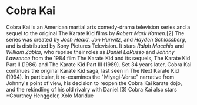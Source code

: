# Cobra Kai

Cobra Kai is an American martial arts comedy-drama television series and a sequel to the original The Karate Kid films by *Robert Mark Kamen*.[2] The series was created by *Josh Heald*, *Jon Hurwitz*, and *Hayden Schlossberg*, and is distributed by Sony Pictures Television. It stars *Ralph Macchio* and *William Zabka*, who reprise their roles as *Daniel LaRusso* and *Johnny Lawrence* from the 1984 film The Karate Kid and its sequels, The Karate Kid Part II (1986) and The Karate Kid Part III (1989). Set 34 years later, Cobra Kai continues the original Karate Kid saga, last seen in The Next Karate Kid (1994). In particular, it re-examines the "Miyagi-Verse" narrative from Johnny's point of view, his decision to reopen the Cobra Kai karate dojo, and the rekindling of his old rivalry with Daniel.[3] Cobra Kai also stars *Courtney Henggeler, Xolo Maridue
